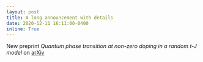 ```yaml
---
layout: post
title: A long announcement with details
date: 2020-12-11 16:11:00-0400
inline: True
---
```


New preprint <i>Quantum phase transition at non-zero doping in a random t-J model </i> on <a href="https://arxiv.org/abs/2012.06589">arXiv</a>